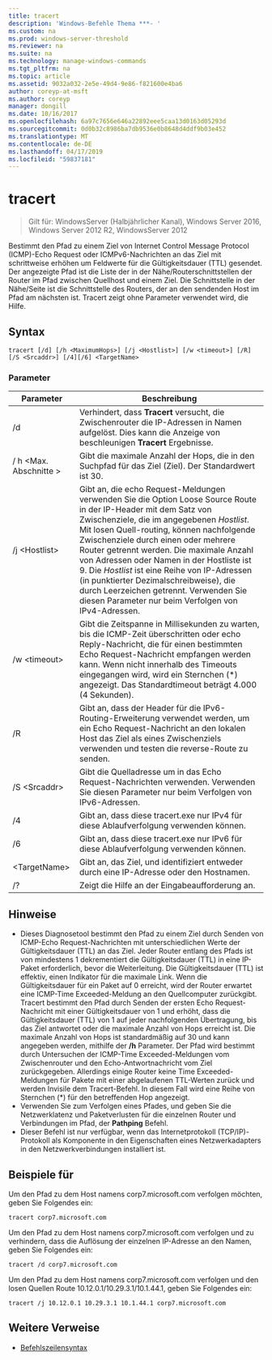 ```yaml
---
title: tracert
description: 'Windows-Befehle Thema ***- '
ms.custom: na
ms.prod: windows-server-threshold
ms.reviewer: na
ms.suite: na
ms.technology: manage-windows-commands
ms.tgt_pltfrm: na
ms.topic: article
ms.assetid: 9032a032-2e5e-49d4-9e86-f821600e4ba6
author: coreyp-at-msft
ms.author: coreyp
manager: dongill
ms.date: 10/16/2017
ms.openlocfilehash: 6a97c7656e646a22892eee5caa13d0163d05293d
ms.sourcegitcommit: 0d0b32c8986ba7db9536e0b8648d4ddf9b03e452
ms.translationtype: MT
ms.contentlocale: de-DE
ms.lasthandoff: 04/17/2019
ms.locfileid: "59837181"
---
```

# <a name="tracert"></a>tracert

>Gilt für: WindowsServer (Halbjährlicher Kanal), Windows Server 2016, Windows Server 2012 R2, WindowsServer 2012

Bestimmt den Pfad zu einem Ziel von Internet Control Message Protocol (ICMP)-Echo Request oder ICMPv6-Nachrichten an das Ziel mit schrittweise erhöhen um Feldwerte für die Gültigkeitsdauer (TTL) gesendet. Der angezeigte Pfad ist die Liste der in der Nähe/Routerschnittstellen der Router im Pfad zwischen Quellhost und einem Ziel. Die Schnittstelle in der Nähe/Seite ist die Schnittstelle des Routers, der an den sendenden Host im Pfad am nächsten ist. Tracert zeigt ohne Parameter verwendet wird, die Hilfe.   

## <a name="syntax"></a>Syntax  
```  
tracert [/d] [/h <MaximumHops>] [/j <Hostlist>] [/w <timeout>] [/R] [/S <Srcaddr>] [/4][/6] <TargetName>  
```  
### <a name="parameters"></a>Parameter  
|Parameter|Beschreibung|  
|-------|--------|  
|/d|Verhindert, dass **Tracert** versucht, die Zwischenrouter die IP-Adressen in Namen aufgelöst. Dies kann die Anzeige von beschleunigen **Tracert** Ergebnisse.|  
|/ h \<Max. Abschnitte >|Gibt die maximale Anzahl der Hops, die in den Suchpfad für das Ziel (Ziel). Der Standardwert ist 30.|  
|/j \<Hostlist>|Gibt an, die echo Request-Meldungen verwenden Sie die Option Loose Source Route in der IP-Header mit dem Satz von Zwischenziele, die im angegebenen *Hostlist*. Mit losen Quell-routing, können nachfolgende Zwischenziele durch einen oder mehrere Router getrennt werden. Die maximale Anzahl von Adressen oder Namen in der Hostliste ist 9. Die *Hostlist* ist eine Reihe von IP-Adressen (in punktierter Dezimalschreibweise), die durch Leerzeichen getrennt. Verwenden Sie diesen Parameter nur beim Verfolgen von IPv4-Adressen.|  
|/w \<timeout>|Gibt die Zeitspanne in Millisekunden zu warten, bis die ICMP-Zeit überschritten oder echo Reply-Nachricht, die für einen bestimmten Echo Request-Nachricht empfangen werden kann. Wenn nicht innerhalb des Timeouts eingegangen wird, wird ein Sternchen (*) angezeigt. Das Standardtimeout beträgt 4.000 (4 Sekunden).|  
|/R|Gibt an, dass der Header für die IPv6-Routing-Erweiterung verwendet werden, um ein Echo Request-Nachricht an den lokalen Host das Ziel als eines Zwischenziels verwenden und testen die reverse-Route zu senden.|  
|/S \<Srcaddr>|Gibt die Quelladresse um in das Echo Request-Nachrichten verwenden. Verwenden Sie diesen Parameter nur beim Verfolgen von IPv6-Adressen.|  
|/4|Gibt an, dass diese tracert.exe nur IPv4 für diese Ablaufverfolgung verwenden können.|  
|/6|Gibt an, dass diese tracert.exe nur IPv6 für diese Ablaufverfolgung verwenden können.|  
|\<TargetName>|Gibt an, das Ziel, und identifiziert entweder durch eine IP-Adresse oder den Hostnamen.|  
|/?|Zeigt die Hilfe an der Eingabeaufforderung an.|  

## <a name="remarks"></a>Hinweise  
-   Dieses Diagnosetool bestimmt den Pfad zu einem Ziel durch Senden von ICMP-Echo Request-Nachrichten mit unterschiedlichen Werte der Gültigkeitsdauer (TTL) an das Ziel. Jeder Router entlang des Pfads ist von mindestens 1 dekrementiert die Gültigkeitsdauer (TTL) in eine IP-Paket erforderlich, bevor die Weiterleitung. Die Gültigkeitsdauer (TTL) ist effektiv, einen Indikator für die maximale Link. Wenn die Gültigkeitsdauer für ein Paket auf 0 erreicht, wird der Router erwartet eine ICMP-Time Exceeded-Meldung an den Quellcomputer zurückgibt. Tracert bestimmt den Pfad durch Senden der ersten Echo Request-Nachricht mit einer Gültigkeitsdauer von 1 und erhöht, dass die Gültigkeitsdauer (TTL) von 1 auf jeder nachfolgenden Übertragung, bis das Ziel antwortet oder die maximale Anzahl von Hops erreicht ist. Die maximale Anzahl von Hops ist standardmäßig auf 30 und kann angegeben werden, mithilfe der **/h** Parameter. Der Pfad wird bestimmt durch Untersuchen der ICMP-Time Exceeded-Meldungen vom Zwischenrouter und den Echo-Antwortnachricht vom Ziel zurückgegeben. Allerdings einige Router keine Time Exceeded-Meldungen für Pakete mit einer abgelaufenen TTL-Werten zurück und werden Invisile dem Tracert-Befehl. In diesem Fall wird eine Reihe von Sternchen (*) für den betreffenden Hop angezeigt.  
-   Verwenden Sie zum Verfolgen eines Pfades, und geben Sie die Netzwerklatenz und Paketverlusten für die einzelnen Router und Verbindungen im Pfad, der **Pathping** Befehl.  
-   Dieser Befehl ist nur verfügbar, wenn das Internetprotokoll (TCP/IP)-Protokoll als Komponente in den Eigenschaften eines Netzwerkadapters in den Netzwerkverbindungen installiert ist.  

## <a name="BKMK_Examples"></a>Beispiele für  
Um den Pfad zu dem Host namens corp7.microsoft.com verfolgen möchten, geben Sie Folgendes ein:  
```  
tracert corp7.microsoft.com  
```  
Um den Pfad zu dem Host namens corp7.microsoft.com verfolgen und zu verhindern, dass die Auflösung der einzelnen IP-Adresse an den Namen, geben Sie Folgendes ein:  
```  
tracert /d corp7.microsoft.com  
```  
Um den Pfad zu dem Host namens corp7.microsoft.com verfolgen und den losen Quellen Route 10.12.0.1/10.29.3.1/10.1.44.1, geben Sie Folgendes ein:  
```  
tracert /j 10.12.0.1 10.29.3.1 10.1.44.1 corp7.microsoft.com  
```  
## <a name="additional-references"></a>Weitere Verweise  
-   [Befehlszeilensyntax](command-line-syntax-key.md)  
